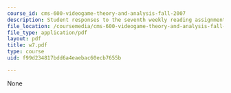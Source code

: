 ```yaml
---
course_id: cms-600-videogame-theory-and-analysis-fall-2007
description: Student responses to the seventh weekly reading assignment.
file_location: /coursemedia/cms-600-videogame-theory-and-analysis-fall-2007/f99d234817bdd6a4eaebac60ecb7655b_w7.pdf
file_type: application/pdf
layout: pdf
title: w7.pdf
type: course
uid: f99d234817bdd6a4eaebac60ecb7655b

---
```

None